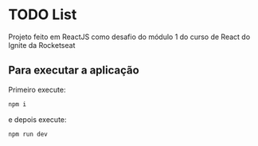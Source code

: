 # TODO List

Projeto feito em ReactJS como desafio do módulo 1 do curso de React do Ignite da Rocketseat

## Para executar a aplicação

Primeiro execute: 

```bash
npm i
```
e depois execute:

```bash
npm run dev
```
